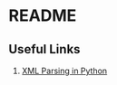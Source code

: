 # README

## Useful Links

1) [XML Parsing in Python](https://docs.python.org/3/library/xml.etree.elementtree.html)

